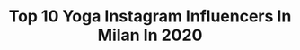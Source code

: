 ---
title: Top 10 Yoga Instagram Influencers In Milan In 2020
description: >-
  Find top yoga Instagram influencers in Milan in 2020. Most popular hashtags: #iorestoacasa #milano #yogagirl #yogaitalia.
platform: Instagram
profiles:
  - username: "claudia__casanova"
    fullname: >-
      Claudia Casanova ♥
    location: "Italy"
    followers: 67436
    engagement: 321
    commentsToLikes: 0.031880
    id: ck5hph094rcft0i11qhz6jnrd
    verified: false
    hashtags: "#uttanasana, #primavera, #gioco, #sirsasana"
  - username: "giadacampanella"
    fullname: >-
      Giada Campanella
    location: "Italy"
    followers: 4064
    engagement: 853
    commentsToLikes: 0.015588
    id: ck8tcna0700bv0j78bv8fejkw
    verified: false
    hashtags: "#health, #yogini, #happy, #yogafun"
  - username: "giuliasartor_"
    fullname: >-
      giulia sartor
    location: "Italy"
    followers: 16897
    engagement: 559
    commentsToLikes: 0.008924
    id: ck5zo9hnvq25m0i14szc4vphc
    verified: false
    hashtags: "#sushi, #mountain, #snow, #pancake"
  - username: "stefyogi234"
    fullname: >-
      Stef Menga | Yoga, Run, Energy
    location: "Italy"
    followers: 25958
    engagement: 149
    commentsToLikes: 0.054117
    id: ck6turk96hzw20j71vhlmtzb0
    verified: false
    hashtags: "#stayactive, #fathersday, #yogaforall, #runnermodel"
  - username: "beatrice__mazza"
    fullname: >-
      Yoga 500hr | Personal Trainer
    location: "Italy"
    followers: 26082
    engagement: 340
    commentsToLikes: 0.029388
    id: ck139yd7xnqdh0i19mxyb6o7f
    verified: false
    hashtags: "#balivibes, #fitgirl, #changeyourmind, #fitnessitalia"
  - username: "nicoleenina"
    fullname: >-
      nic e nina  -  italy 🇮🇹
    location: "Italy"
    followers: 11278
    engagement: 983
    commentsToLikes: 0.032456
    id: ck15qere52hn30i1911exqtgi
    verified: false
    hashtags: "#sticazzi, #inkedhand, #caneviziato, #piercing"
  - username: "a_w_a_l_k_e_r_"
    fullname: >-
      Antonio Walker
    location: "Italy"
    followers: 115514
    engagement: 134
    commentsToLikes: 0.060977
    id: ck8t69mqgcryy0j788zug3qr8
    verified: false
    hashtags: "#ridiamocisu, #casamilano, #tbt, #traveluk"
  - username: "pinarpinzuti"
    fullname: >-
      Pinar Pinzuti
    location: "Italy"
    followers: 5834
    engagement: 334
    commentsToLikes: 0.039138
    id: ck0u014g4scu50i19am79ak25
    verified: false
    hashtags: "#cityvibes, #smog, #donquixote, #cyclechic"
  - username: "_robertarei_"
    fullname: >-
      Roberta Rei
    location: "Italy"
    followers: 78353
    engagement: 386
    commentsToLikes: 0.027724
    id: ck5q1t4grcnce0i11x2tb5se8
    verified: true
    hashtags: "#unacanzonealgiorno, #food, #pizza, #crow"
  - username: "martina__rando"
    fullname: >-
      MartinaRando | #READYSETYOGA
    location: "Italy"
    followers: 338196
    engagement: 91
    commentsToLikes: 0.026178
    id: ck0tyja9ln2bj0i191tubdyc8
    verified: true
    hashtags: "#eyeliner, #skincare, #readysetyogaquiz, #baking"
---